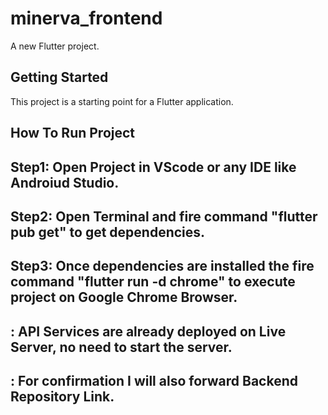 # minerva_frontend

A new Flutter project.

## Getting Started

This project is a starting point for a Flutter application.

## How To Run Project

## Step1: Open Project in VScode or any IDE like Androiud Studio.
## Step2: Open Terminal and fire command "flutter pub get" to get dependencies.
## Step3: Once dependencies are installed the fire command "flutter run -d chrome" to execute project on Google Chrome Browser.
## : API Services are already deployed on Live Server, no need to start the server.
## : For confirmation I will also forward Backend Repository Link.
